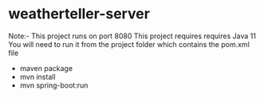 # weatherteller-server

Note:-
This project runs on port 8080
This project requires requires Java 11
You will need to run it from the project folder which contains the pom.xml file
- maven package
- mvn install
- mvn spring-boot:run